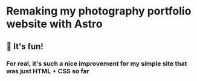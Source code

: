 # Remaking my photography portfolio website with Astro

## 🚀 It's fun!

### For real, it's such a nice improvement for my simple site that was just HTML + CSS so far
